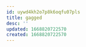 ```yaml
---
id: uywd4kh2o7p8k6oqfu07pls
title: gagged
desc: ''
updated: 1668820722570
created: 1668820722570
---
```

